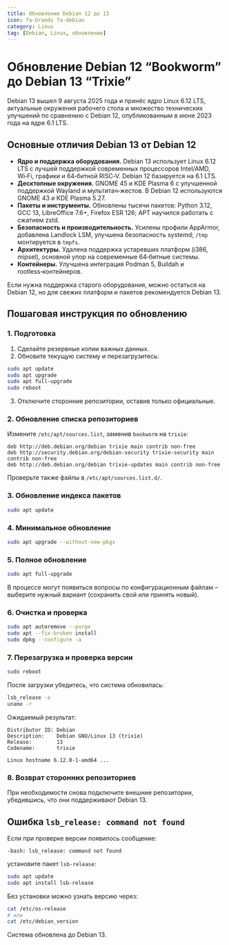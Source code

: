 ```yaml
---
title: Обновление Debian 12 до 13
icon: fa-brands fa-debian
category: Linux
tag: [Debian, Linux, обновление]
---
```


# Обновление Debian 12 “Bookworm” до Debian 13 “Trixie”

Debian 13 вышел 9 августа 2025 года и принёс ядро Linux 6.12 LTS, актуальные окружения рабочего стола и множество технических улучшений по сравнению с Debian 12, опубликованным в июне 2023 года на ядре 6.1 LTS.

## Основные отличия Debian 13 от Debian 12

- **Ядро и поддержка оборудования.** Debian 13 использует Linux 6.12 LTS с лучшей поддержкой современных процессоров Intel/AMD, Wi‑Fi, графики и 64‑битной RISC‑V. Debian 12 базируется на 6.1 LTS.
- **Десктопные окружения.** GNOME 45 и KDE Plasma 6 с улучшенной поддержкой Wayland и мультитач‑жестов. В Debian 12 используются GNOME 43 и KDE Plasma 5.27.
- **Пакеты и инструменты.** Обновлены тысячи пакетов: Python 3.12, GCC 13, LibreOffice 7.6+, Firefox ESR 126; APT научился работать с сжатием zstd.
- **Безопасность и производительность.** Усилены профили AppArmor, добавлена Landlock LSM, улучшена безопасность systemd; `/tmp` монтируется в `tmpfs`.
- **Архитектуры.** Удалена поддержка устаревших платформ (i386, mipsel), основной упор на современные 64‑битные системы.
- **Контейнеры.** Улучшена интеграция Podman 5, Buildah и rootless‑контейнеров.

Если нужна поддержка старого оборудования, можно остаться на Debian 12, но для свежих платформ и пакетов рекомендуется Debian 13.

## Пошаговая инструкция по обновлению

### 1. Подготовка

1. Сделайте резервные копии важных данных.
2. Обновите текущую систему и перезагрузитесь:

```bash
sudo apt update
sudo apt upgrade
sudo apt full-upgrade
sudo reboot
```

3. Отключите сторонние репозитории, оставив только официальные.

### 2. Обновление списка репозиториев

Измените `/etc/apt/sources.list`, заменив `bookworm` на `trixie`:

```text
deb http://deb.debian.org/debian trixie main contrib non-free
deb http://security.debian.org/debian-security trixie-security main contrib non-free
deb http://deb.debian.org/debian trixie-updates main contrib non-free
```

Проверьте также файлы в `/etc/apt/sources.list.d/`.

### 3. Обновление индекса пакетов

```bash
sudo apt update
```

### 4. Минимальное обновление

```bash
sudo apt upgrade --without-new-pkgs
```

### 5. Полное обновление

```bash
sudo apt full-upgrade
```

В процессе могут появиться вопросы по конфигурационным файлам – выберите нужный вариант (сохранить свой или принять новый).

### 6. Очистка и проверка

```bash
sudo apt autoremove --purge
sudo apt --fix-broken install
sudo dpkg --configure -a
```

### 7. Перезагрузка и проверка версии

```bash
sudo reboot
```

После загрузки убедитесь, что система обновилась:

```bash
lsb_release -a
uname -r
```

Ожидаемый результат:

```
Distributor ID: Debian
Description:    Debian GNU/Linux 13 (trixie)
Release:        13
Codename:       trixie

Linux hostname 6.12.0-1-amd64 ...
```

### 8. Возврат сторонних репозиториев

При необходимости снова подключите внешние репозитории, убедившись, что они поддерживают Debian 13.

## Ошибка `lsb_release: command not found`

Если при проверке версии появилось сообщение:

```
-bash: lsb_release: command not found
```

установите пакет `lsb-release`:

```bash
sudo apt update
sudo apt install lsb-release
```

Без установки можно узнать версию через:

```bash
cat /etc/os-release
# или
cat /etc/debian_version
```

Система обновлена до Debian 13.

